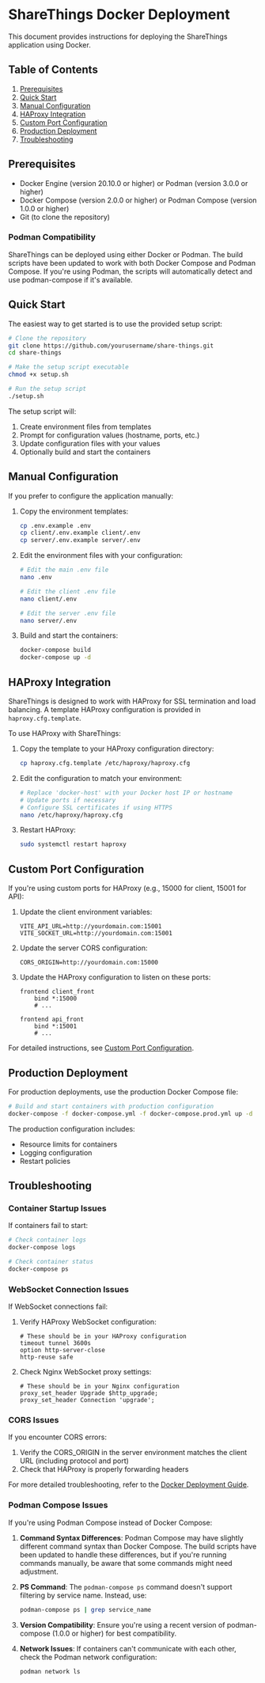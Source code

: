# ShareThings Docker Deployment

This document provides instructions for deploying the ShareThings application using Docker.

## Table of Contents

1. [Prerequisites](#prerequisites)
2. [Quick Start](#quick-start)
3. [Manual Configuration](#manual-configuration)
4. [HAProxy Integration](#haproxy-integration)
5. [Custom Port Configuration](#custom-port-configuration)
6. [Production Deployment](#production-deployment)
7. [Troubleshooting](#troubleshooting)

## Prerequisites

- Docker Engine (version 20.10.0 or higher) or Podman (version 3.0.0 or higher)
- Docker Compose (version 2.0.0 or higher) or Podman Compose (version 1.0.0 or higher)
- Git (to clone the repository)

### Podman Compatibility

ShareThings can be deployed using either Docker or Podman. The build scripts have been updated to work with both Docker Compose and Podman Compose. If you're using Podman, the scripts will automatically detect and use podman-compose if it's available.

## Quick Start

The easiest way to get started is to use the provided setup script:

```bash
# Clone the repository
git clone https://github.com/yourusername/share-things.git
cd share-things

# Make the setup script executable
chmod +x setup.sh

# Run the setup script
./setup.sh
```

The setup script will:
1. Create environment files from templates
2. Prompt for configuration values (hostname, ports, etc.)
3. Update configuration files with your values
4. Optionally build and start the containers

## Manual Configuration

If you prefer to configure the application manually:

1. Copy the environment templates:
   ```bash
   cp .env.example .env
   cp client/.env.example client/.env
   cp server/.env.example server/.env
   ```

2. Edit the environment files with your configuration:
   ```bash
   # Edit the main .env file
   nano .env
   
   # Edit the client .env file
   nano client/.env
   
   # Edit the server .env file
   nano server/.env
   ```

3. Build and start the containers:
   ```bash
   docker-compose build
   docker-compose up -d
   ```

## HAProxy Integration

ShareThings is designed to work with HAProxy for SSL termination and load balancing. A template HAProxy configuration is provided in `haproxy.cfg.template`.

To use HAProxy with ShareThings:

1. Copy the template to your HAProxy configuration directory:
   ```bash
   cp haproxy.cfg.template /etc/haproxy/haproxy.cfg
   ```

2. Edit the configuration to match your environment:
   ```bash
   # Replace 'docker-host' with your Docker host IP or hostname
   # Update ports if necessary
   # Configure SSL certificates if using HTTPS
   nano /etc/haproxy/haproxy.cfg
   ```

3. Restart HAProxy:
   ```bash
   sudo systemctl restart haproxy
   ```

## Custom Port Configuration

If you're using custom ports for HAProxy (e.g., 15000 for client, 15001 for API):

1. Update the client environment variables:
   ```
   VITE_API_URL=http://yourdomain.com:15001
   VITE_SOCKET_URL=http://yourdomain.com:15001
   ```

2. Update the server CORS configuration:
   ```
   CORS_ORIGIN=http://yourdomain.com:15000
   ```

3. Update the HAProxy configuration to listen on these ports:
   ```
   frontend client_front
       bind *:15000
       # ...
   
   frontend api_front
       bind *:15001
       # ...
   ```

For detailed instructions, see [Custom Port Configuration](./plans/custom-port-configuration.md).

## Production Deployment

For production deployments, use the production Docker Compose file:

```bash
# Build and start containers with production configuration
docker-compose -f docker-compose.yml -f docker-compose.prod.yml up -d
```

The production configuration includes:
- Resource limits for containers
- Logging configuration
- Restart policies

## Troubleshooting

### Container Startup Issues

If containers fail to start:

```bash
# Check container logs
docker-compose logs

# Check container status
docker-compose ps
```

### WebSocket Connection Issues

If WebSocket connections fail:

1. Verify HAProxy WebSocket configuration:
   ```
   # These should be in your HAProxy configuration
   timeout tunnel 3600s
   option http-server-close
   http-reuse safe
   ```

2. Check Nginx WebSocket proxy settings:
   ```
   # These should be in your Nginx configuration
   proxy_set_header Upgrade $http_upgrade;
   proxy_set_header Connection 'upgrade';
   ```

### CORS Issues

If you encounter CORS errors:

1. Verify the CORS_ORIGIN in the server environment matches the client URL (including protocol and port)
2. Check that HAProxy is properly forwarding headers

For more detailed troubleshooting, refer to the [Docker Deployment Guide](./plans/docker-deployment-guide.md).

### Podman Compose Issues

If you're using Podman Compose instead of Docker Compose:

1. **Command Syntax Differences**: Podman Compose may have slightly different command syntax than Docker Compose. The build scripts have been updated to handle these differences, but if you're running commands manually, be aware that some commands might need adjustment.

2. **PS Command**: The `podman-compose ps` command doesn't support filtering by service name. Instead, use:
   ```bash
   podman-compose ps | grep service_name
   ```

3. **Version Compatibility**: Ensure you're using a recent version of podman-compose (1.0.0 or higher) for best compatibility.

4. **Network Issues**: If containers can't communicate with each other, check the Podman network configuration:
   ```bash
   podman network ls
   ```